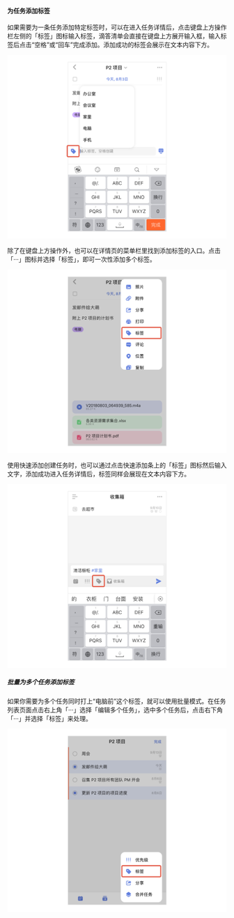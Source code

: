 #### 为任务添加标签

如果需要为一条任务添加特定标签时，可以在进入任务详情后，点击键盘上方操作栏左侧的「标签」图标输入标签，滴答清单会直接在键盘上方展开输入框，输入标签后点击“空格”或“回车”完成添加。添加成功的标签会展示在文本内容下方。

![iosaddtag1](../../images/ios/tag/addtagtotask1.jpg)

除了在键盘上方操作外，也可以在详情页的菜单栏里找到添加标签的入口。点击「···」图标并选择「标签」，即可一次性添加多个标签。

![iosaddtag2](../../images/ios/tag/addtagtotask2.jpg)

使用快速添加创建任务时，也可以通过点击快速添加条上的「标签」图标然后输入文字，添加成功进入任务详情后，标签同样会展现在文本内容下方。

![iosaddtag3](../../images/ios/tag/addtagtotask3.jpg)

##### 批量为多个任务添加标签

如果你需要为多个任务同时打上“电脑前”这个标签，就可以使用批量模式。在任务列表页面点击右上角「···」选择「编辑多个任务」，选中多个任务后，点击右下角「···」并选择「标签」来处理。

![iosaddtag4](../../images/ios/tag/addtagtotask4.jpg)



